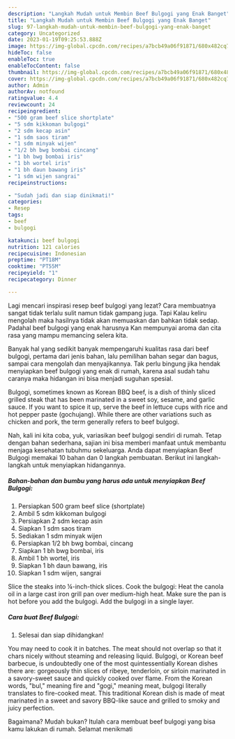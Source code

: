 ```yaml
---
description: "Langkah Mudah untuk Membin Beef Bulgogi yang Enak Banget"
title: "Langkah Mudah untuk Membin Beef Bulgogi yang Enak Banget"
slug: 97-langkah-mudah-untuk-membin-beef-bulgogi-yang-enak-banget
category: Uncategorized
date: 2023-01-19T09:25:53.888Z
image: https://img-global.cpcdn.com/recipes/a7bcb49a06f91871/680x482cq70/beef-bulgogi-foto-resep-utama.jpg
hideToc: false
enableToc: true
enableTocContent: false
thumbnail: https://img-global.cpcdn.com/recipes/a7bcb49a06f91871/680x482cq70/beef-bulgogi-foto-resep-utama.jpg
cover: https://img-global.cpcdn.com/recipes/a7bcb49a06f91871/680x482cq70/beef-bulgogi-foto-resep-utama.jpg
author: Admin
authorAv: notfound
ratingvalue: 4.4
reviewcount: 24
recipeingredient:
- "500 gram beef slice shortplate"
- "5 sdm kikkoman bulgogi"
- "2 sdm kecap asin"
- "1 sdm saos tiram"
- "1 sdm minyak wijen"
- "1/2 bh bwg bombai cincang"
- "1 bh bwg bombai iris"
- "1 bh wortel iris"
- "1 bh daun bawang iris"
- "1 sdm wijen sangrai"
recipeinstructions:

- "Sudah jadi dan siap dinikmati!"
categories:
- Resep
tags:
- beef
- bulgogi

katakunci: beef bulgogi 
nutrition: 121 calories
recipecuisine: Indonesian
preptime: "PT18M"
cooktime: "PT55M"
recipeyield: "1"
recipecategory: Dinner

---
```



Lagi mencari inspirasi resep beef bulgogi yang lezat? Cara membuatnya sangat tidak terlalu sulit namun tidak gampang juga. Tapi Kalau keliru mengolah maka hasilnya tidak akan memuaskan dan bahkan tidak sedap. Padahal beef bulgogi yang enak harusnya Kan mempunyai aroma dan cita rasa yang mampu memancing selera kita.


Banyak hal yang sedikit banyak mempengaruhi kualitas rasa dari beef bulgogi, pertama dari jenis bahan, lalu pemilihan bahan segar dan bagus, sampai cara mengolah dan menyajikannya. Tak perlu bingung jika hendak menyiapkan beef bulgogi yang enak di rumah, karena asal sudah tahu caranya maka hidangan ini bisa menjadi suguhan spesial.

Bulgogi, sometimes known as Korean BBQ beef, is a dish of thinly sliced grilled steak that has been marinated in a sweet soy, sesame, and garlic sauce. If you want to spice it up, serve the beef in lettuce cups with rice and hot pepper paste (gochujang). While there are other variations such as chicken and pork, the term generally refers to beef bulgogi.


Nah, kali ini kita coba, yuk, variasikan beef bulgogi sendiri di rumah. Tetap dengan bahan sederhana, sajian ini bisa memberi manfaat untuk membantu menjaga kesehatan tubuhmu sekeluarga. Anda dapat menyiapkan Beef Bulgogi memakai 10 bahan dan 0 langkah pembuatan. Berikut ini langkah-langkah untuk menyiapkan hidangannya.

<!--inarticleads1-->

##### Bahan-bahan dan bumbu yang harus ada untuk menyiapkan Beef Bulgogi:

1. Persiapkan 500 gram beef slice (shortplate)
1. Ambil 5 sdm kikkoman bulgogi
1. Persiapkan 2 sdm kecap asin
1. Siapkan 1 sdm saos tiram
1. Sediakan 1 sdm minyak wijen
1. Persiapkan 1/2 bh bwg bombai, cincang
1. Siapkan 1 bh bwg bombai, iris
1. Ambil 1 bh wortel, iris
1. Siapkan 1 bh daun bawang, iris
1. Siapkan 1 sdm wijen, sangrai


Slice the steaks into ¼-inch-thick slices. Cook the bulgogi: Heat the canola oil in a large cast iron grill pan over medium-high heat. Make sure the pan is hot before you add the bulgogi. Add the bulgogi in a single layer. 

<!--inarticleads2-->

##### Cara buat Beef Bulgogi:


1. Selesai dan siap dihidangkan!

You may need to cook it in batches. The meat should not overlap so that it chars nicely without steaming and releasing liquid. Bulgogi, or Korean beef barbecue, is undoubtedly one of the most quintessentially Korean dishes there are: gorgeously thin slices of ribeye, tenderloin, or sirloin marinated in a savory-sweet sauce and quickly cooked over flame. From the Korean words, &#34;bul,&#34; meaning fire and &#34;gogi,&#34; meaning meat, bulgogi literally translates to fire-cooked meat. This traditional Korean dish is made of meat marinated in a sweet and savory BBQ-like sauce and grilled to smoky and juicy perfection. 

Bagaimana? Mudah bukan? Itulah cara membuat beef bulgogi yang bisa kamu lakukan di rumah. Selamat menikmati

